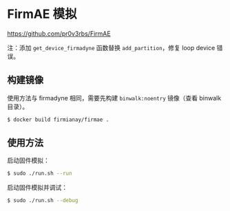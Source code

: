 # FirmAE 模拟

https://github.com/pr0v3rbs/FirmAE

注：添加 `get_device_firmadyne` 函数替换 `add_partition`，修复 loop device 错误。

## 构建镜像

使用方法与 firmadyne 相同，需要先构建 `binwalk:noentry` 镜像（查看 binwalk 目录）。

```sh
$ docker build firmianay/firmae .
```

## 使用方法

启动固件模拟：

```sh
$ sudo ./run.sh --run
```

启动固件模拟并调试：

```sh
$ sudo ./run.sh --debug
```
